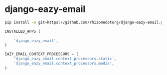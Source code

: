 django-eazy-email
=================

```bash
pip install -e git+https://github.com/rhizomedotorg/django-eazy-email.git@master#egg=django_eazy_email-dev
```

```python
INSTALLED_APPS (
    ...
    'django_eazy_email',
)

EAZY_EMAIL_CONTEXT_PROCESSORS = (
    'django_eazy_email.context_processors.static',
    'django_eazy_email.context_processors.media',
)
```
